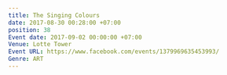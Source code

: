 ```yaml
---
title: The Singing Colours
date: 2017-08-30 00:28:00 +07:00
position: 38
Event date: 2017-09-02 00:00:00 +07:00
Venue: Lotte Tower
Event URL: https://www.facebook.com/events/1379969635453993/
Genre: ART
---
```


